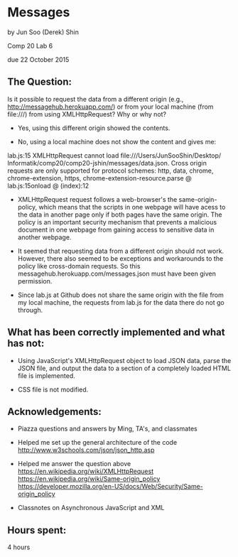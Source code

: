 # Messages

by Jun Soo (Derek) Shin

Comp 20 Lab 6

due 22 October 2015

## The Question:

Is it possible to request the data from a different origin (e.g., 
http://messagehub.herokuapp.com/) or from your local machine (from file:///) 
from using XMLHttpRequest? Why or why not?

- Yes, using this different origin showed the contents.

- No, using a local machine does not show the content and gives me:

<p>lab.js:15 XMLHttpRequest cannot load file:///Users/JunSooShin/Desktop/
Informatik/comp20/comp20-jshin/messages/data.json. Cross origin requests are 
only supported for protocol schemes: http, data, chrome, chrome-extension, 
https, chrome-extension-resource.parse @ lab.js:15onload @ (index):12<p>

- XMLHttpRequest request follows a web-browser's the same-origin-policy, which 
  means that the scripts in one webpage will have acess to the data in another 
  page only if both pages have the same origin. The policy is an important 
  security mechanism that prevents a malicious document in one webpage from 
  gaining access to sensitive data in another webpage.

- It seemed that requesting data from a different origin should not work.
  However, there also seemed to be exceptions and workarounds to the policy
  like cross-domain requests. So this messagehub.herokuapp.com/messages.json
  must have been given permission.

- Since lab.js at Github does not share the same origin with the file from 
  my local machine, the requests from lab.js for the data there do not go 
  through.

## What has been correctly implemented and what has not:

- Using JavaScript's XMLHttpRequest object to load JSON data, parse the  JSON 
  file, and output the data to a section of a completely loaded HTML file is 
  implemented.

- CSS file is not modified.	

## Acknowledgements: 

- Piazza questions and answers by Ming, TA's, and classmates

- Helped me set up the general architecture of the code
  <http://www.w3schools.com/json/json_http.asp>

- Helped me answer the question above
  <https://en.wikipedia.org/wiki/XMLHttpRequest>
  <https://en.wikipedia.org/wiki/Same-origin_policy>
  <https://developer.mozilla.org/en-US/docs/Web/Security/Same-origin_policy>

- Classnotes on Asynchronous JavaScript and XML	  

## Hours spent: 

4 hours